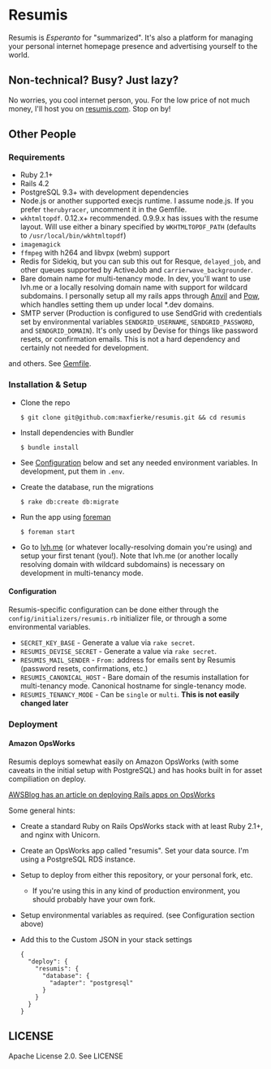 # Resumis

Resumis is _Esperanto_ for "summarized". It's also a platform for managing your personal internet homepage presence and advertising yourself to the world.

## Non-technical? Busy? Just lazy?

No worries, you cool internet person, you. For the low price of not much money, I'll host you on [resumis.com](http://resumis.com). Stop on by!

## Other People
### Requirements
* Ruby 2.1+
* Rails 4.2
* PostgreSQL 9.3+ with development dependencies
* Node.js or another supported execjs runtime. I assume node.js. If you prefer `therubyracer`, uncomment it in the Gemfile.
* `wkhtmltopdf`. 0.12.x+ recommended. 0.9.9.x has issues with the resume layout. Will use either a binary specified by `WKHTMLTOPDF_PATH` (defaults to `/usr/local/bin/wkhtmltopdf`)
* `imagemagick`
* `ffmpeg` with h264 and libvpx (webm) support
* Redis for Sidekiq, but you can sub this out for Resque, `delayed_job`, and other queues supported by ActiveJob and `carrierwave_backgrounder`.
* Bare domain name for multi-tenancy mode. In dev, you'll want to use lvh.me or a locally resolving domain name with support for wildcard subdomains. I personally setup all my rails apps through [Anvil](http://anvilformac.com/) and [Pow](http://pow.cx/), which handles setting them up under local *.dev domains.
* SMTP server (Production is configured to use SendGrid with credentials set by environmental variables `SENDGRID_USERNAME`, `SENDGRID_PASSWORD`, and `SENDGRID_DOMAIN`). It's only used by Devise for things like password resets, or confirmation emails. This is not a hard dependency and certainly not needed for development.

and others. See [Gemfile](Gemfile).

### Installation & Setup

* Clone the repo

  ```
  $ git clone git@github.com:maxfierke/resumis.git && cd resumis
  ```

* Install dependencies with Bundler

  ```
  $ bundle install
  ```
* See [Configuration](#Configuration) below and set any needed environment variables. In development, put them in `.env`.

* Create the database, run the migrations

  ```
  $ rake db:create db:migrate
  ```

* Run the app using [foreman](https://github.com/ddollar/foreman)

  ```
  $ foreman start
  ```

* Go to [lvh.me](http://lvm.me) (or whatever locally-resolving domain you're using) and setup your first tenant (you!). Note that lvh.me (or another locally resolving domain with wildcard subdomains) is necessary on development in multi-tenancy mode.

#### Configuration

Resumis-specific configuration can be done either through the `config/initializers/resumis.rb` initializer file, or through a some environmental variables.

* `SECRET_KEY_BASE` - Generate a value via `rake secret`.
* `RESUMIS_DEVISE_SECRET` - Generate a value via `rake secret`.
* `RESUMIS_MAIL_SENDER` - `From:` address for emails sent by Resumis (password resets, confirmations, etc.)
* `RESUMIS_CANONICAL_HOST` - Bare domain of the resumis installation for multi-tenancy mode. Canonical hostname for single-tenancy mode.
* `RESUMIS_TENANCY_MODE` - Can be `single` or `multi`. **This is not easily changed later**

### Deployment
#### Amazon OpsWorks

Resumis deploys somewhat easily on Amazon OpsWorks (with some caveats in the initial setup with PostgreSQL) and has hooks built in for asset compiliation on deploy.

[AWSBlog has an article on deploying Rails apps on OpsWorks](http://ruby.awsblog.com/post/Tx7FQMT084INCR/Deploying-Ruby-on-Rails-Applications-to-AWS-OpsWorks)

Some general hints:

* Create a standard Ruby on Rails OpsWorks stack with at least Ruby 2.1+, and nginx with Unicorn.
* Create an OpsWorks app called "resumis". Set your data source. I'm using a PostgreSQL RDS instance.
* Setup to deploy from either this repository, or your personal fork, etc.
  * If you're using this in any kind of production environment, you should probably have your own fork.
* Setup environmental variables as required. (see Configuration section above)
* Add this to the Custom JSON in your stack settings

  ```
  {
    "deploy": {
      "resumis": {
        "database": {
          "adapter": "postgresql"
        }
      }
    }
  }
  ```


## LICENSE

Apache License 2.0. See LICENSE
